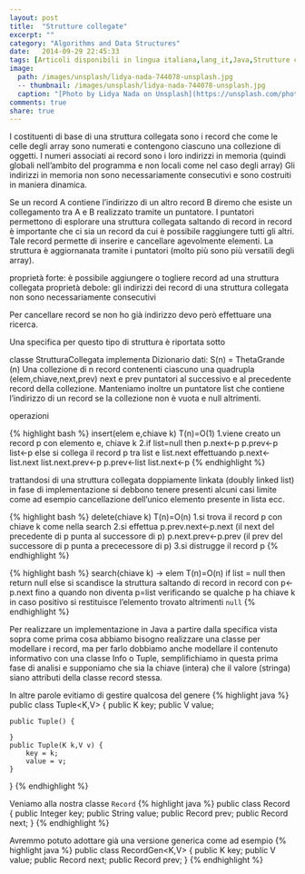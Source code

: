 ```yaml
---
layout: post
title:  "Strutture collegate"
excerpt: ""
category: "Algorithms and Data Structures"
date:   2014-09-29 22:45:33
tags: [Articoli disponibili in lingua italiana,lang_it,Java,Strutture collegate,Strutture Dati]
image:
  path: /images/unsplash/lidya-nada-744078-unsplash.jpg
  -- thumbnail: /images/unsplash/lidya-nada-744078-unsplash.jpg
  caption: "[Photo by Lidya Nada on Unsplash](https://unsplash.com/photos/BnzqQwerUOY?utm_source=unsplash&utm_medium=referralutm_content=creditCopyText)"
comments: true
share: true
---
```


I costituenti di base di una struttura collegata sono i record che come le celle degli array sono numerati e contengono ciascuno una collezione di oggetti. I numeri associati ai record sono i loro indirizzi in memoria (quindi globali nell’ambito del programma e non locali come nel caso degli array)
Gli indirizzi in memoria non sono necessariamente consecutivi e sono costruiti in maniera dinamica.

Se un record A contiene l’indirizzo di un altro record B diremo che esiste un collegamento tra A e B realizzato tramite un puntatore.
I puntatori permettono di esplorare una struttura collegata saltando di record in record è importante che ci sia un record da cui è possibile raggiungere tutti gli altri. 
Tale record permette di inserire e cancellare agevolmente elementi. La struttura è aggiornanata tramite i puntatori (molto più sono più versatili degli array).

proprietà forte: è possibile aggiungere o togliere record ad una struttura collegata
proprietà debole: gli indirizzi dei record di una struttura collegata non sono necessariamente consecutivi

Per cancellare record se non ho già indirizzo devo però effettuare una ricerca.

Una specifica per questo tipo di struttura è riportata sotto

classe StrutturaCollegata implementa Dizionario
dati: S(n) = ThetaGrande (n)
Una collezione di n record contenenti ciascuno una quadrupla (elem,chiave,next,prev)
next e prev puntatori al successivo e al precedente record della collezione. Manteniamo inoltre un puntatore list che contiene l’indirizzo di un record se la collezione non è vuota e null altrimenti.

operazioni

{% highlight bash %}
insert(elem e,chiave k) T(n)=O(1)
1.viene creato un record p con elemento e, chiave k
2.if list=null then
   p.next<-p
   p.prev<-p
   list<-p
else 
   si collega il record p tra list e list.next effettuando
   p.next<-list.next
   list.next.prev<-p
   p.prev<-list
   list.next<-p
{% endhighlight %}

trattandosi di una struttura collegata doppiamente linkata (doubly linked list) in fase di implementazione si debbono tenere presenti alcuni casi limite come ad esempio cancellazione dell’unico elemento presente in lista ecc.

{% highlight bash %}
delete(chiave k) T(n)=O(n)
1.si trova il record p con chiave k come nella search
2.si effettua
  p.prev.next<-p.next (il next del precedente di p punta al successore di p)
  p.next.prev<-p.prev (il prev del successore di p punta a prececessore di p)
3.si distrugge il record p
{% endhighlight %}

{% highlight bash %}
search(chiave k) -> elem T(n)=O(n)
if list = null then return null
else 
si scandisce la struttura saltando di record in record con p<-p.next fino a quando non diventa p=list 
verificando se qualche p ha chiave k in caso positivo si restituisce l’elemento trovato altrimenti `null`
{% endhighlight %}

Per realizzare un implementazione in Java a partire dalla specifica vista sopra come prima cosa abbiamo bisogno realizzare una classe per modellare i record, ma per farlo dobbiamo anche modellare il contenuto informativo con una classe Info o Tuple, semplifichiamo in questa prima fase di analisi e supponiamo che sia la chiave (intera) che il valore (stringa) siano attributi della classe record stessa. 

In altre parole evitiamo di gestire qualcosa del genere
{% highlight java %}
public class Tuple<K,V> {
    public K key;
    public V value;
    
    public Tuple() {
    
    }
    public Tuple(K k,V v) {
        key = k;
        value = v;
    }
}
{% endhighlight %}

Veniamo alla nostra classe `Record`
{% highlight java %}
public class Record {
    public Integer key;
    public String value;
    public Record prev;
    public Record next;
}
{% endhighlight %}

Avremmo potuto adottare già una versione generica come ad esempio
{% highlight java %}
public class RecordGen<K,V> {
    public K key;
    public V value;
    public Record next;
    public Record prev;
}
{% endhighlight %}
